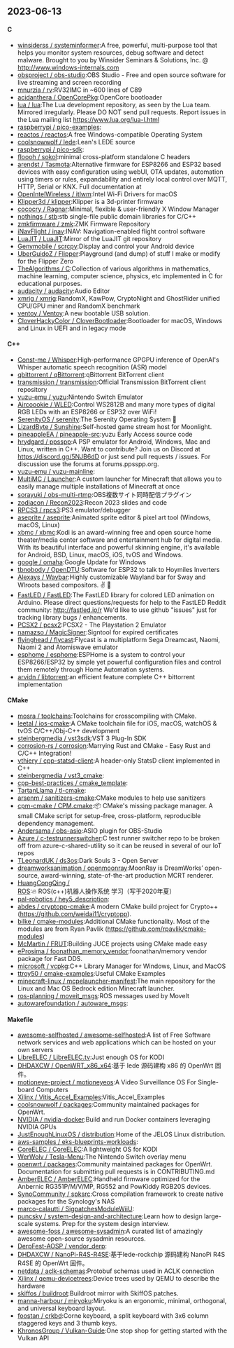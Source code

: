 ## 2023-06-13

#### C
* [winsiderss / systeminformer](https://github.com/winsiderss/systeminformer):A free, powerful, multi-purpose tool that helps you monitor system resources, debug software and detect malware. Brought to you by Winsider Seminars & Solutions, Inc. @ http://www.windows-internals.com
* [obsproject / obs-studio](https://github.com/obsproject/obs-studio):OBS Studio - Free and open source software for live streaming and screen recording
* [mnurzia / rv](https://github.com/mnurzia/rv):RV32IMC in ~600 lines of C89
* [acidanthera / OpenCorePkg](https://github.com/acidanthera/OpenCorePkg):OpenCore bootloader
* [lua / lua](https://github.com/lua/lua):The Lua development repository, as seen by the Lua team. Mirrored irregularly. Please DO NOT send pull requests. Report issues in the Lua mailing list https://www.lua.org/lua-l.html
* [raspberrypi / pico-examples](https://github.com/raspberrypi/pico-examples):
* [reactos / reactos](https://github.com/reactos/reactos):A free Windows-compatible Operating System
* [coolsnowwolf / lede](https://github.com/coolsnowwolf/lede):Lean's LEDE source
* [raspberrypi / pico-sdk](https://github.com/raspberrypi/pico-sdk):
* [floooh / sokol](https://github.com/floooh/sokol):minimal cross-platform standalone C headers
* [arendst / Tasmota](https://github.com/arendst/Tasmota):Alternative firmware for ESP8266 and ESP32 based devices with easy configuration using webUI, OTA updates, automation using timers or rules, expandability and entirely local control over MQTT, HTTP, Serial or KNX. Full documentation at
* [OpenIntelWireless / itlwm](https://github.com/OpenIntelWireless/itlwm):Intel Wi-Fi Drivers for macOS
* [Klipper3d / klipper](https://github.com/Klipper3d/klipper):Klipper is a 3d-printer firmware
* [cococry / Ragnar](https://github.com/cococry/Ragnar):Minimal, flexible & user-friendly X Window Manager
* [nothings / stb](https://github.com/nothings/stb):stb single-file public domain libraries for C/C++
* [zmkfirmware / zmk](https://github.com/zmkfirmware/zmk):ZMK Firmware Repository
* [iNavFlight / inav](https://github.com/iNavFlight/inav):INAV: Navigation-enabled flight control software
* [LuaJIT / LuaJIT](https://github.com/LuaJIT/LuaJIT):Mirror of the LuaJIT git repository
* [Genymobile / scrcpy](https://github.com/Genymobile/scrcpy):Display and control your Android device
* [UberGuidoZ / Flipper](https://github.com/UberGuidoZ/Flipper):Playground (and dump) of stuff I make or modify for the Flipper Zero
* [TheAlgorithms / C](https://github.com/TheAlgorithms/C):Collection of various algorithms in mathematics, machine learning, computer science, physics, etc implemented in C for educational purposes.
* [audacity / audacity](https://github.com/audacity/audacity):Audio Editor
* [xmrig / xmrig](https://github.com/xmrig/xmrig):RandomX, KawPow, CryptoNight and GhostRider unified CPU/GPU miner and RandomX benchmark
* [ventoy / Ventoy](https://github.com/ventoy/Ventoy):A new bootable USB solution.
* [CloverHackyColor / CloverBootloader](https://github.com/CloverHackyColor/CloverBootloader):Bootloader for macOS, Windows and Linux in UEFI and in legacy mode

#### C++
* [Const-me / Whisper](https://github.com/Const-me/Whisper):High-performance GPGPU inference of OpenAI's Whisper automatic speech recognition (ASR) model
* [qbittorrent / qBittorrent](https://github.com/qbittorrent/qBittorrent):qBittorrent BitTorrent client
* [transmission / transmission](https://github.com/transmission/transmission):Official Transmission BitTorrent client repository
* [yuzu-emu / yuzu](https://github.com/yuzu-emu/yuzu):Nintendo Switch Emulator
* [Aircoookie / WLED](https://github.com/Aircoookie/WLED):Control WS2812B and many more types of digital RGB LEDs with an ESP8266 or ESP32 over WiFi!
* [SerenityOS / serenity](https://github.com/SerenityOS/serenity):The Serenity Operating System
🐞
* [LizardByte / Sunshine](https://github.com/LizardByte/Sunshine):Self-hosted game stream host for Moonlight.
* [pineappleEA / pineapple-src](https://github.com/pineappleEA/pineapple-src):yuzu Early Access source code
* [hrydgard / ppsspp](https://github.com/hrydgard/ppsspp):A PSP emulator for Android, Windows, Mac and Linux, written in C++. Want to contribute? Join us on Discord at https://discord.gg/5NJB6dD or just send pull requests / issues. For discussion use the forums at forums.ppsspp.org.
* [yuzu-emu / yuzu-mainline](https://github.com/yuzu-emu/yuzu-mainline):
* [MultiMC / Launcher](https://github.com/MultiMC/Launcher):A custom launcher for Minecraft that allows you to easily manage multiple installations of Minecraft at once
* [sorayuki / obs-multi-rtmp](https://github.com/sorayuki/obs-multi-rtmp):OBS複数サイト同時配信プラグイン
* [zodiacon / Recon2023](https://github.com/zodiacon/Recon2023):Recon 2023 slides and code
* [RPCS3 / rpcs3](https://github.com/RPCS3/rpcs3):PS3 emulator/debugger
* [aseprite / aseprite](https://github.com/aseprite/aseprite):Animated sprite editor & pixel art tool (Windows, macOS, Linux)
* [xbmc / xbmc](https://github.com/xbmc/xbmc):Kodi is an award-winning free and open source home theater/media center software and entertainment hub for digital media. With its beautiful interface and powerful skinning engine, it's available for Android, BSD, Linux, macOS, iOS, tvOS and Windows.
* [google / omaha](https://github.com/google/omaha):Google Update for Windows
* [tbnobody / OpenDTU](https://github.com/tbnobody/OpenDTU):Software for ESP32 to talk to Hoymiles Inverters
* [Alexays / Waybar](https://github.com/Alexays/Waybar):Highly customizable Wayland bar for Sway and Wlroots based compositors.
✌️
🎉
* [FastLED / FastLED](https://github.com/FastLED/FastLED):The FastLED library for colored LED animation on Arduino. Please direct questions/requests for help to the FastLED Reddit community: http://fastled.io/r We'd like to use github "issues" just for tracking library bugs / enhancements.
* [PCSX2 / pcsx2](https://github.com/PCSX2/pcsx2):PCSX2 - The Playstation 2 Emulator
* [namazso / MagicSigner](https://github.com/namazso/MagicSigner):Signtool for expired certificates
* [flyinghead / flycast](https://github.com/flyinghead/flycast):Flycast is a multiplatform Sega Dreamcast, Naomi, Naomi 2 and Atomiswave emulator
* [esphome / esphome](https://github.com/esphome/esphome):ESPHome is a system to control your ESP8266/ESP32 by simple yet powerful configuration files and control them remotely through Home Automation systems.
* [arvidn / libtorrent](https://github.com/arvidn/libtorrent):an efficient feature complete C++ bittorrent implementation

#### CMake
* [mosra / toolchains](https://github.com/mosra/toolchains):Toolchains for crosscompiling with CMake.
* [leetal / ios-cmake](https://github.com/leetal/ios-cmake):A CMake toolchain file for iOS, macOS, watchOS & tvOS C/C++/Obj-C++ development
* [steinbergmedia / vst3sdk](https://github.com/steinbergmedia/vst3sdk):VST 3 Plug-In SDK
* [corrosion-rs / corrosion](https://github.com/corrosion-rs/corrosion):Marrying Rust and CMake - Easy Rust and C/C++ Integration!
* [vthiery / cpp-statsd-client](https://github.com/vthiery/cpp-statsd-client):A header-only StatsD client implemented in C++
* [steinbergmedia / vst3_cmake](https://github.com/steinbergmedia/vst3_cmake):
* [cpp-best-practices / cmake_template](https://github.com/cpp-best-practices/cmake_template):
* [TartanLlama / tl-cmake](https://github.com/TartanLlama/tl-cmake):
* [arsenm / sanitizers-cmake](https://github.com/arsenm/sanitizers-cmake):CMake modules to help use sanitizers
* [cpm-cmake / CPM.cmake](https://github.com/cpm-cmake/CPM.cmake):📦
CMake's missing package manager. A small CMake script for setup-free, cross-platform, reproducible dependency management.
* [Andersama / obs-asio](https://github.com/Andersama/obs-asio):ASIO plugin for OBS-Studio
* [Azure / c-testrunnerswitcher](https://github.com/Azure/c-testrunnerswitcher):C test runner switcher repo to be broken off from azure-c-shared-utility so it can be reused in several of our IoT repos
* [TLeonardUK / ds3os](https://github.com/TLeonardUK/ds3os):Dark Souls 3 - Open Server
* [dreamworksanimation / openmoonray](https://github.com/dreamworksanimation/openmoonray):MoonRay is DreamWorks’ open-source, award-winning, state-of-the-art production MCRT renderer.
* [HuangCongQing / ROS](https://github.com/HuangCongQing/ROS):🔥
ROS(c++)机器人操作系统 学习（写于2020年夏）
* [pal-robotics / hey5_description](https://github.com/pal-robotics/hey5_description):
* [abdes / cryptopp-cmake](https://github.com/abdes/cryptopp-cmake):A modern CMake build project for Crypto++ (https://github.com/weidai11/cryptopp).
* [bilke / cmake-modules](https://github.com/bilke/cmake-modules):Additional CMake functionality. Most of the modules are from Ryan Pavlik (https://github.com/rpavlik/cmake-modules)
* [McMartin / FRUT](https://github.com/McMartin/FRUT):Building JUCE projects using CMake made easy
* [eProsima / foonathan_memory_vendor](https://github.com/eProsima/foonathan_memory_vendor):foonathan/memory vendor package for Fast DDS.
* [microsoft / vcpkg](https://github.com/microsoft/vcpkg):C++ Library Manager for Windows, Linux, and MacOS
* [ttroy50 / cmake-examples](https://github.com/ttroy50/cmake-examples):Useful CMake Examples
* [minecraft-linux / mcpelauncher-manifest](https://github.com/minecraft-linux/mcpelauncher-manifest):The main repository for the Linux and Mac OS Bedrock edition Minecraft launcher.
* [ros-planning / moveit_msgs](https://github.com/ros-planning/moveit_msgs):ROS messages used by MoveIt
* [autowarefoundation / autoware_msgs](https://github.com/autowarefoundation/autoware_msgs):

#### Makefile
* [awesome-selfhosted / awesome-selfhosted](https://github.com/awesome-selfhosted/awesome-selfhosted):A list of Free Software network services and web applications which can be hosted on your own servers
* [LibreELEC / LibreELEC.tv](https://github.com/LibreELEC/LibreELEC.tv):Just enough OS for KODI
* [DHDAXCW / OpenWRT_x86_x64](https://github.com/DHDAXCW/OpenWRT_x86_x64):基于 lede 源码建构 x86 的 OpenWrt 固件。
* [motioneye-project / motioneyeos](https://github.com/motioneye-project/motioneyeos):A Video Surveillance OS For Single-board Computers
* [Xilinx / Vitis_Accel_Examples](https://github.com/Xilinx/Vitis_Accel_Examples):Vitis_Accel_Examples
* [coolsnowwolf / packages](https://github.com/coolsnowwolf/packages):Community maintained packages for OpenWrt.
* [NVIDIA / nvidia-docker](https://github.com/NVIDIA/nvidia-docker):Build and run Docker containers leveraging NVIDIA GPUs
* [JustEnoughLinuxOS / distribution](https://github.com/JustEnoughLinuxOS/distribution):Home of the JELOS Linux distribution.
* [aws-samples / eks-blueprints-workloads](https://github.com/aws-samples/eks-blueprints-workloads):
* [CoreELEC / CoreELEC](https://github.com/CoreELEC/CoreELEC):A lightweight OS for KODI
* [WerWolv / Tesla-Menu](https://github.com/WerWolv/Tesla-Menu):The Nintendo Switch overlay menu
* [openwrt / packages](https://github.com/openwrt/packages):Community maintained packages for OpenWrt. Documentation for submitting pull requests is in CONTRIBUTING.md
* [AmberELEC / AmberELEC](https://github.com/AmberELEC/AmberELEC):Handheld firmware optimized for the Anbernic RG351P/M/V/MP, RG552 and PowKiddy RGB20S devices.
* [SynoCommunity / spksrc](https://github.com/SynoCommunity/spksrc):Cross compilation framework to create native packages for the Synology's NAS
* [marco-calautti / SigpatchesModuleWiiU](https://github.com/marco-calautti/SigpatchesModuleWiiU):
* [puncsky / system-design-and-architecture](https://github.com/puncsky/system-design-and-architecture):Learn how to design large-scale systems. Prep for the system design interview.
* [awesome-foss / awesome-sysadmin](https://github.com/awesome-foss/awesome-sysadmin):A curated list of amazingly awesome open-source sysadmin resources.
* [DerpFest-AOSP / vendor_derp](https://github.com/DerpFest-AOSP/vendor_derp):
* [DHDAXCW / NanoPi-R4S-R4SE](https://github.com/DHDAXCW/NanoPi-R4S-R4SE):基于lede-rockchip 源码建构 NanoPi R4S R4SE 的 OpenWrt 固件。
* [netdata / aclk-schemas](https://github.com/netdata/aclk-schemas):Protobuf schemas used in ACLK connection
* [Xilinx / qemu-devicetrees](https://github.com/Xilinx/qemu-devicetrees):Device trees used by QEMU to describe the hardware
* [skiffos / buildroot](https://github.com/skiffos/buildroot):Buildroot mirror with SkiffOS patches.
* [manna-harbour / miryoku](https://github.com/manna-harbour/miryoku):Miryoku is an ergonomic, minimal, orthogonal, and universal keyboard layout.
* [foostan / crkbd](https://github.com/foostan/crkbd):Corne keyboard, a split keyboard with 3x6 column staggered keys and 3 thumb keys.
* [KhronosGroup / Vulkan-Guide](https://github.com/KhronosGroup/Vulkan-Guide):One stop shop for getting started with the Vulkan API
